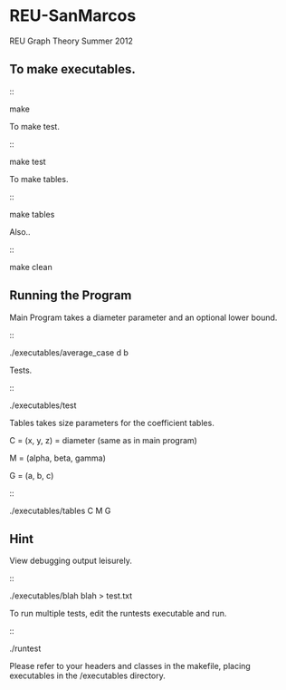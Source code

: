 REU-SanMarcos
=============

REU Graph Theory Summer 2012

To make executables.
--------------------
::

   make

To make test.

::

   make test

To make tables.

::
   
   make tables

Also..

::
   
   make clean

Running the Program
-------------------
Main Program takes a diameter parameter and an optional lower bound.

::

   ./executables/average_case d b

Tests.

::
   
   ./executables/test

Tables takes size parameters for the coefficient tables. 

C = (x, y, z) = diameter (same as in main program)

M = (alpha, beta, gamma) 

G = (a, b, c)

::

   ./executables/tables C M G

Hint
----
View debugging output leisurely.

::

   ./executables/blah blah > test.txt 

To run multiple tests, edit the runtests executable and run.

::

   ./runtest

Please refer to your headers and classes in the makefile, placing executables in the /executables directory.
